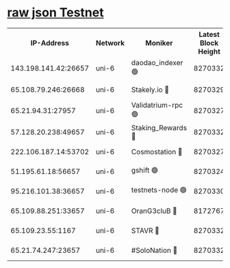 [raw json Testnet](https://rpc-check.junot.stavr.tech/junot/rpc-junot-result.json)
=


<table><tr><th>IP-Address</th><th>Network</th><th>Moniker</th><th>Latest Block Height</th><th>Earliest Block Height</th><th>Catching Up</th><th>Tx Index</th><th>Voting Power</th><th>Scan Time</th></tr><tr><td>143.198.141.42:26657</td><td>uni-6</td><td>daodao_indexer 🟢</td><td>8270332</td><td>1</td><td>False</td><td>off</td><td>0</td><td>2024-02-24T02:08:43.456538837UTC</td></tr><tr><td>65.108.79.246:26668</td><td>uni-6</td><td>Stakely.io 🔴</td><td>8270329</td><td>1570872</td><td>False</td><td>on</td><td>11</td><td>2024-02-24T02:08:33.221188546UTC</td></tr><tr><td>65.21.94.31:27957</td><td>uni-6</td><td>Validatrium-rpc 🟢</td><td>8270327</td><td>2943363</td><td>False</td><td>on</td><td>0</td><td>2024-02-24T02:08:28.762796257UTC</td></tr><tr><td>57.128.20.238:49657</td><td>uni-6</td><td>Staking_Rewards 🔴</td><td>8270332</td><td>6514618</td><td>False</td><td>on</td><td>1008</td><td>2024-02-24T02:08:43.820527948UTC</td></tr><tr><td>222.106.187.14:53702</td><td>uni-6</td><td>Cosmostation 🔴</td><td>8270327</td><td>7473037</td><td>False</td><td>on</td><td>109003</td><td>2024-02-24T02:08:26.400029042UTC</td></tr><tr><td>51.195.61.18:56657</td><td>uni-6</td><td>gshift 🟢</td><td>8270324</td><td>7691417</td><td>False</td><td>on</td><td>0</td><td>2024-02-24T02:08:14.730155806UTC</td></tr><tr><td>95.216.101.38:36657</td><td>uni-6</td><td>testnets-node 🟢</td><td>8270330</td><td>8116304</td><td>False</td><td>on</td><td>0</td><td>2024-02-24T02:08:35.644474123UTC</td></tr><tr><td>65.109.88.251:33657</td><td>uni-6</td><td>OranG3cluB 🔴</td><td>8172767</td><td>8146563</td><td>False</td><td>on</td><td>11</td><td>2024-02-24T02:08:48.310012580UTC</td></tr><tr><td>65.109.23.55:1167</td><td>uni-6</td><td>STAVR 🔴</td><td>8270332</td><td>8207211</td><td>False</td><td>off</td><td>6054</td><td>2024-02-24T02:08:40.091663409UTC</td></tr><tr><td>65.21.74.247:23657</td><td>uni-6</td><td>#SoloNation 🔴</td><td>8270332</td><td>8237483</td><td>False</td><td>on</td><td>112</td><td>2024-02-24T02:08:42.548938350UTC</td></tr></table>